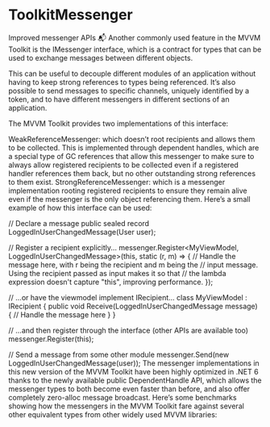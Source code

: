 # ToolkitMessenger



Improved messenger APIs 📬
Another commonly used feature in the MVVM Toolkit is the IMessenger interface, which is a contract for types that can be used to exchange messages between different objects.

This can be useful to decouple different modules of an application without having to keep strong references to types being referenced. It’s also possible to send messages to specific channels, uniquely identified by a token, and to have different messengers in different sections of an application.

The MVVM Toolkit provides two implementations of this interface:

WeakReferenceMessenger: which doesn’t root recipients and allows them to be collected. This is implemented through dependent handles, which are a special type of GC references that allow this messenger to make sure to always allow registered recipients to be collected even if a registered handler references them back, but no other outstanding strong references to them exist.
StrongReferenceMessenger: which is a messenger implementation rooting registered recipients to ensure they remain alive even if the messenger is the only object referencing them.
Here’s a small example of how this interface can be used:

// Declare a message
public sealed record LoggedInUserChangedMessage(User user);

// Register a recipient explicitly...
messenger.Register<MyViewModel, LoggedInUserChangedMessage>(this, static (r, m) =>
{
    // Handle the message here, with r being the recipient and m being the
    // input message. Using the recipient passed as input makes it so that
    // the lambda expression doesn't capture "this", improving performance.
});

// ...or have the viewmodel implement IRecipient<TMessage>...
class MyViewModel : IRecipient<LoggedInUserChangedMessage>
{
    public void Receive(LoggedInUserChangedMessage message)
    {
        // Handle the message here
    }
}

// ...and then register through the interface (other APIs are available too)
messenger.Register<LoggedInuserChangedMessage>(this);

// Send a message from some other module
messenger.Send(new LoggedInUserChangedMessage(user));
The messenger implementations in this new version of the MVVM Toolkit have been highly optimized in .NET 6 thanks to the newly available public DependentHandle API, which allows the messenger types to both become even faster than before, and also offer completely zero-alloc message broadcast. Here’s some benchmarks showing how the messengers in the MVVM Toolkit fare against several other equivalent types from other widely used MVVM libraries:
